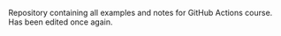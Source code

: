 Repository containing all examples and notes for GitHub Actions course. Has been edited once again.

